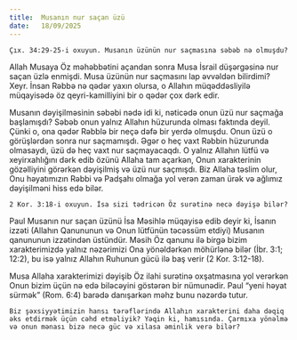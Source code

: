 ```yaml
---
title:  Musanın nur saçan üzü
date:   18/09/2025
---
```


`Çıx. 34:29-25-i oxuyun. Musanın üzünün nur saçmasına səbəb nə olmuşdu?`

Allah Musaya Öz məhəbbətini açandan sonra Musa İsrail düşərgəsinə nur saçan üzlə enmişdi. Musa üzünün nur saçmasını lap əvvəldən bilirdimi? Xeyr. İnsan Rəbbə nə qədər yaxın olursa, o Allahın müqəddəsliyilə müqayisədə öz qeyri-kamilliyini bir o qədər çox dərk edir.

Musanın dəyişilməsinin səbəbi nədə idi ki, nəticədə onun üzü nur saçmağa başlamışdı? Səbəb onun yalnız Allahın hüzurunda olması faktında deyil. Çünki o, ona qədər Rəbblə bir neçə dəfə bir yerdə olmuşdu. Onun üzü o görüşlərdən sonra nur saçmamışdı. Əgər o heç vaxt Rəbbin hüzurunda olmasaydı, üzü də heç vaxt nur saçmayacaqdı. O yalnız Allahın lütfü və xeyirxahlığını dərk edib özünü Allaha tam açarkən, Onun xarakterinin gözəlliyini görərkən dəyişilmiş və üzü nur saçmışdı. Biz Allaha təslim olur, Onu həyatımızın Rəbbi və Padşahı olmağa yol verən zaman ürək və ağlımız dəyişilməni hiss edə bilər.

`2 Kor. 3:18-i oxuyun. İsa sizi tədricən Öz surətinə necə dəyişə bilər?`

Paul Musanın nur saçan üzünü İsa Məsihlə müqayisə edib deyir ki, İsanın izzəti (Allahın Qanununun və Onun lütfünün təcəssüm etdiyi) Musanın qanununun izzətindən üstündür. Məsih Öz qanunu ilə birgə bizim xarakterimizdə yalnız nəzərimizi Ona yönəldərkən möhürlənə bilər (İbr. 3:1; 12:2), bu isə yalnız Allahın Ruhunun gücü ilə baş verir (2 Kor. 3:12-18).

Musa Allaha xarakterimizi dəyişib Öz ilahi surətinə oxşatmasına yol verərkən Onun bizim üçün nə edə biləcəyini göstərən bir nümunədir. Paul “yeni həyat sürmək” (Rom. 6:4) barədə danışarkən məhz bunu nəzərdə tutur.

`Biz şəxsiyyətimizin hansı tərəflərində Allahın xarakterini daha dəqiq əks etdirmək üçün cəhd etməliyik? Yəqin ki, hamısında. Çarmıxa yönəlmə və onun mənası bizə necə güc və xilasa əminlik verə bilər?`